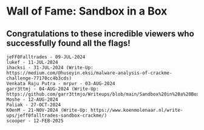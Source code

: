 # Wall of Fame: Sandbox in a Box

## Congratulations to these incredible viewers who successfully found all the flags!

```
jeFF0Falltrades - 09-JUL-2024
lukef - 11-JUL-2024
ihacksi - 31-JUL-2024 (Write-Up: https://medium.com/@huseyin.eksi/malware-analysis-of-crackme-challenge-77170cc4b3cds)
Venkata Raju Putra - mrpvr - 03-AUG-2024
garr3ttmj - 04-AUG-2024 (Write-Up: https://github.com/garr3ttmjo/Writeups/blob/main/Sandbox%20in%20a%20Box/README.md)
Moshe - 12-AUG-2024
Paliak - 27-OCT-2024
K0enM - 21-NOV-2024 (Write-Up: https://www.koenmolenaar.nl/write-ups/jeff0falltrades-sandbox-crackme/)
scooper - 12-FEB-2025
```

